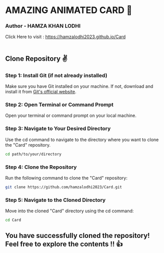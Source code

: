 # AMAZING ANIMATED CARD 🎉
### Author - HAMZA KHAN LODHI
Click Here to visit : https://hamzalodhi2023.github.io/Card<br><br>
## Clone Repository ✌
### Step 1: Install Git (if not already installed)
Make sure you have Git installed on your machine. If not, download and install it from <a href="https://git-scm.com/" >Git's official website</a>.
### Step 2: Open Terminal or Command Prompt
Open your terminal or command prompt on your local machine.
### Step 3: Navigate to Your Desired Directory
Use the cd command to navigate to the directory where you want to clone the "Card" repository.
```bash
cd path/to/your/directory
```
### Step 4: Clone the Repository
Run the following command to clone the "Card" repository:
```bash
git clone https://github.com/hamzalodhi2023/Card.git
```
### Step 5: Navigate to the Cloned Directory
Move into the cloned "Card" directory using the cd command:
```bash
cd Card
```

## You have successfully cloned the repository! Feel free to explore the contents !! 👍
